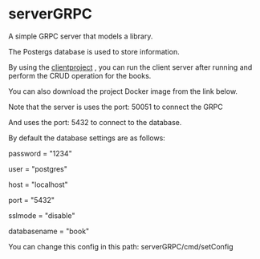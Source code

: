 # serverGRPC
A simple GRPC server that models a library.

The Postergs database is used to store information.

By using the [clientproject](https://github.com/Ali-Farhadnia/clientGRPC) , you can run the client server after running and perform the CRUD operation for the books.

You can also download the project Docker image from the link below.

Note that the server is uses the port: 50051 to connect the GRPC

And uses the port: 5432 to connect to the database.

By default the database settings are as follows:

password = "1234"

user = "postgres"

host = "localhost"

port = "5432"

sslmode = "disable"

databasename = "book"

You can change this config in this path:  serverGRPC/cmd/setConfig
